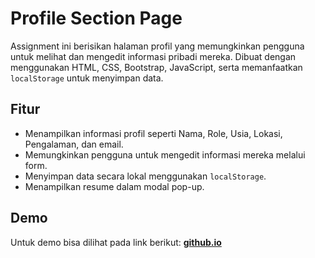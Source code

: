 # Profile Section Page

Assignment ini berisikan halaman profil yang memungkinkan pengguna untuk melihat dan mengedit informasi pribadi mereka. Dibuat dengan menggunakan HTML, CSS, Bootstrap, JavaScript, serta memanfaatkan `localStorage` untuk menyimpan data.

## Fitur
- Menampilkan informasi profil seperti Nama, Role, Usia, Lokasi, Pengalaman, dan email.
- Memungkinkan pengguna untuk mengedit informasi mereka melalui form.
- Menyimpan data secara lokal menggunakan `localStorage`.
- Menampilkan resume dalam modal pop-up.

## Demo
Untuk demo bisa dilihat pada link berikut: [**github.io**](https://adasankin.github.io/profile-page/)
